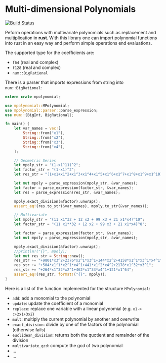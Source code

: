 Multi-dimensional Polynomials
==============================
[![Build Status](https://app.travis-ci.com/apelloni/mpolynomial.svg?branch=master)](https://app.travis-ci.com/apelloni/mpolynomial.svg?branch=master)

Peform operations with multivariate polynomials such as replacement and multiplication in **rust**.
With this library one can import polynomial functions into rust in an easy way and perform simple operations end evaluations.


The supported type for the coefficients are:
 - `f64` (real and complex)
 - `f128` (real and complex)
 - `num::BigRational`

There is a parser that imports expressions from string into `num::BigRational`:

```rust
extern crate mpolynomial;

use mpolynomial::MPolynomial;
use mpolynomial::parser::parse_expression;
use num::{BigInt, BigRational};

fn main() {
    let var_names = vec![
        String::from("x1"),
        String::from("x2"),
        String::from("x3"),
        String::from("x4"),
    ];

    // Geometric Series
    let mpoly_str = "(1-x1^11)^2";
    let factor_str = "(1-x1)^2";
    let res_str = "(1+x1+x1^2+x1^3+x1^4+x1^5+x1^6+x1^7+x1^8+x1^9+x1^10)^2";

    let mut mpoly = parse_expression(mpoly_str, &var_names);
    let factor = parse_expression(factor_str, &var_names);
    let res = parse_expression(res_str, &var_names);

    mpoly.exact_division(&factor).unwrap();
    assert_eq!(res.to_str(&var_names), mpoly.to_str(&var_names));

    // Multivariate
    let mpoly_str = "(11 x1^32 + 12 x2 + 99 x3 + 21 x1*x4)^10";
    let factor_str = "(11 x1**32 + 12 x2 + 99 x3 + 21 x1*x4)^8";

    let factor = parse_expression(factor_str, &var_names);
    let mut mpoly = parse_expression(mpoly_str, &var_names);

    mpoly.exact_division(&factor).unwrap();
    //println!("{}", mpoly);
    let mut res_str = String::new();
    res_str += "+9801*x3^2+2376*x2^1*x3^1+144*x2^2+4158*x1^1*x3^1*x4^1";
    res_str += "+504*x1^1*x2^1*x4^1+441*x1^2*x4^2+2178*x1^32*x3^1";
    res_str += "+264*x1^32*x2^1+462*x1^33*x4^1+121*x1^64";
    assert_eq!(res_str, format!("{}", mpoly));
}
```


Here is a list of the function implemented for the structure `MPolynomial`:
 - `add`: add a monomial to the polynomial
 - `update`: update the coefficient of a monomial
 - `replace`: replace one variable with a linear polynomial (e.g. `x1-> c+2x1+3x2`)
 - `mult`: multiply the current polynomial by another and overwrite
 - `exact_division`: divide by one of the factors of the polynomial (otherwise fails)
 - `euclidean_division`: returns both the quotient and remainder of the division
 - `multivariate_gcd`: compute the gcd of two polynomial
 - ...
 - ...
